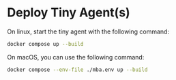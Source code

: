 # Deploy Tiny Agent(s)

On linux, start the tiny agent with the following command:

```bash
docker compose up --build
```

On macOS, you can use the following command:

```bash
docker compose --env-file ./mba.env up --build
```